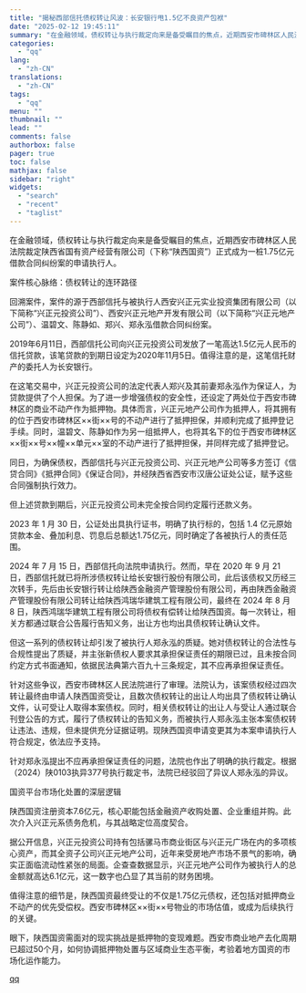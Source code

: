 ```yaml
---
title: "揭秘西部信托债权转让风波：长安银行甩1.5亿不良资产包袱"
date: "2025-02-12 19:45:11"
summary: "在金融领域，债权转让与执行裁定向来是备受瞩目的焦点，近期西安市碑林区人民法院裁定陕西省国有资产经营有..."
categories:
  - "qq"
lang:
  - "zh-CN"
translations:
  - "zh-CN"
tags:
  - "qq"
menu: ""
thumbnail: ""
lead: ""
comments: false
authorbox: false
pager: true
toc: false
mathjax: false
sidebar: "right"
widgets:
  - "search"
  - "recent"
  - "taglist"
---
```


在金融领域，债权转让与执行裁定向来是备受瞩目的焦点，近期西安市碑林区人民法院裁定陕西省国有资产经营有限公司（下称“陕西国资”）正式成为一桩1.75亿元借款合同纠纷案的申请执行人。

案件核心脉络：债权转让的连环路径

回溯案件，案件的源于西部信托与被执行人西安兴正元实业投资集团有限公司（以下简称“兴正元投资公司”）、西安兴正元地产开发有限公司（以下简称“兴正元地产公司”）、温碧文、陈静如、郑兴、郑永泓借款合同纠纷案。

2019年6月11日，西部信托公司向兴正元投资公司发放了一笔高达1.5亿元人民币的信托贷款，该笔贷款的到期日设定为2020年11月5日。值得注意的是，这笔信托财产的委托人为长安银行。

在这笔交易中，兴正元投资公司的法定代表人郑兴及其前妻郑永泓作为保证人，为贷款提供了个人担保。为了进一步增强债权的安全性，还设定了两处位于西安市碑林区的商业不动产作为抵押物。具体而言，兴正元地产公司作为抵押人，将其拥有的位于西安市碑林区××街××号的不动产进行了抵押担保，并顺利完成了抵押登记手续。同时，温碧文、陈静如作为另一组抵押人，也将其名下的位于西安市碑林区××街××号××幢××单元××室的不动产进行了抵押担保，并同样完成了抵押登记。

同日，为确保债权，西部信托与兴正元投资公司、兴正元地产公司等多方签订《信贷合同》《抵押合同》《保证合同》，并经陕西省西安市汉唐公证处公证，赋予这些合同强制执行效力。

但上述贷款到期后，兴正元投资公司未完全按合同约定履行还款义务。

2023 年 1 月 30 日，公证处出具执行证书，明确了执行标的，包括 1.4 亿元原始贷款本金、叠加利息、罚息后总额达1.75亿元，同时确定了各被执行人的责任范围。

2024 年 7 月 15 日，西部信托向法院申请执行。然而，早在 2020 年 9 月 21 日，西部信托就已将所涉债权转让给长安银行股份有限公司，此后该债权又历经三次转手，先后由长安银行转让给陕西金融资产管理股份有限公司，再由陕西金融资产管理股份有限公司转让给陕西鸿瑞华建筑工程有限公司，最终在 2024 年 8 月 8 日，陕西鸿瑞华建筑工程有限公司将债权有偿转让给陕西国资。每一次转让，相关方都通过联合公告履行告知义务，出让方也均出具债权转让确认文件。

但这一系列的债权转让却引发了被执行人郑永泓的质疑。她对债权转让的合法性与合规性提出了质疑，并主张新债权人要求其承担保证责任的期限已过，且未按合同约定方式书面通知，依据民法典第六百九十三条规定，其不应再承担保证责任。

针对这些争议，西安市碑林区人民法院进行了审理。法院认为，该案债权经过四次转让最终由申请人陕西国资受让，且数次债权转让的出让人均出具了债权转让确认文件，认可受让人取得本案债权。同时，相关债权转让的出让人与受让人通过联合刊登公告的方式，履行了债权转让的告知义务，而被执行人郑永泓主张本案债权转让违法、违规，但未提供充分证据证明。现陕西国资申请变更其为本案申请执行人符合规定，依法应予支持。

针对郑永泓提出不应再承担保证责任的问题，法院也作出了明确的执行裁定。根据（2024）陕0103执异377号执行裁定书，法院已经驳回了异议人郑永泓的异议。

国资平台市场化处置的深层逻辑

陕西国资注册资本7.6亿元，核心职能包括金融资产收购处置、企业重组并购。此次介入兴正元系债务危机，与其战略定位高度契合。

据公开信息，兴正元投资公司持有包括骡马市商业街区与兴正元广场在内的多项核心资产，而其全资子公司兴正元地产公司，近年来受房地产市场不景气的影响，确实正面临流动性紧张的局面。企查查数据显示，兴正元地产公司作为被执行人的总金额就高达6.1亿元，这一数字也凸显了其当前的财务困境。

值得注意的细节是，陕西国资最终受让的不仅是1.75亿元债权，还包括对抵押商业不动产的优先受偿权。西安市碑林区××街××号物业的市场估值，或成为后续执行的关键。

眼下，陕西国资需面对的现实挑战是抵押物的变现难题。西安市商业地产去化周期已超过50个月，如何协调抵押物处置与区域商业生态平衡，考验着地方国资的市场化运作能力。

[qq](https://new.qq.com/rain/a/20250212A08J8M00)
